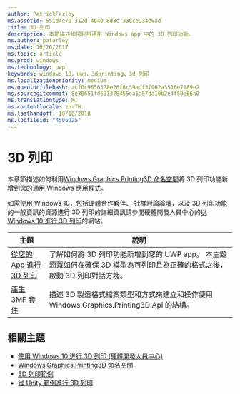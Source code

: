 ```yaml
---
author: PatrickFarley
ms.assetid: 551d4e70-312d-4b40-8d3e-336ce934e0ad
title: 3D 列印
description: 本節描述如何利用通用 Windows app 中的 3D 列印功能。
ms.author: pafarley
ms.date: 10/26/2017
ms.topic: article
ms.prod: windows
ms.technology: uwp
keywords: windows 10，uwp，3dprinting，3d 列印
ms.localizationpriority: medium
ms.openlocfilehash: acf0c9856328e26f8c39adf3f062a3516e7189e2
ms.sourcegitcommit: 8e30651fd691378455ea1a57da10b2e4f50e66a0
ms.translationtype: MT
ms.contentlocale: zh-TW
ms.lasthandoff: 10/10/2018
ms.locfileid: "4506025"
---
```

# <a name="3d-printing"></a>3D 列印


本章節描述如何利用[Windows.Graphics.Printing3D 命名空間](https://msdn.microsoft.com/library/windows/apps/windows.graphics.printing3d.aspx)將 3D 列印功能新增到您的通用 Windows 應用程式。  

如需使用 Windows 10，包括硬體合作夥伴、 社群討論論壇，以及 3D 列印功能的一般資訊的資源進行 3D 列印的詳細資訊請參閱硬體開發人員中心的[以 Windows 10 進行 3D 列印](https://developer.microsoft.com/windows/hardware/3d-print-support-windows-10)的網站。

| 主題 | 說明 |
|-------|-------------|
| [從您的 App 進行 3D 列印](3d-print-from-app.md) | 了解如何將 3D 列印功能新增到您的 UWP app。 本主題涵蓋如何在確保 3D 模型為可列印且為正確的格式之後，啟動 3D 列印對話方塊。 |
| [產生 3MF 套件](generate-3mf.md) | 描述 3D 製造格式檔案類型和方式來建立和操作使用 Windows.Graphics.Printing3D Api 的結構。 |

## <a name="related-topics"></a>相關主題

* [使用 Windows 10 進行 3D 列印 (硬體開發人員中心)](https://developer.microsoft.com/windows/hardware/3d-print-support-windows-10)
* [Windows.Graphics.Printing3D 命名空間](https://msdn.microsoft.com/library/windows/apps/windows.graphics.printing3d.aspx)
* [3D 列印範例](https://github.com/Microsoft/Windows-universal-samples/tree/master/Samples/3DPrinting)
* [從 Unity 範例進行 3D 列印](https://github.com/Microsoft/Windows-universal-samples/tree/master/Samples/3DPrintingFromUnity)

 
